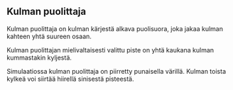 ## Kulman puolittaja

Kulman puolittaja on kulman kärjestä alkava puolisuora,
joka jakaa kulman kahteen yhtä suureen osaan.

Kulman puolittajan mielivaltaisesti valittu piste on
yhtä kaukana kulman kummastakin kyljestä.

Simulaatiossa kulman puolittaja on piirretty punaisella
värillä. Kulman toista kylkeä voi siirtää hiirellä sinisestä
pisteestä.
